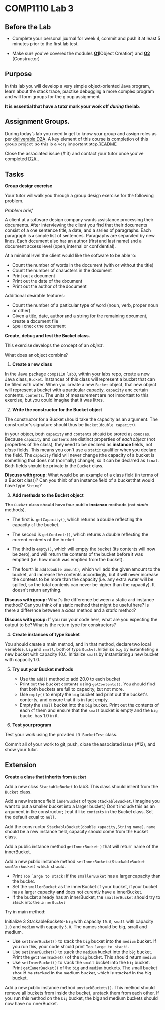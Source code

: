 # COMP1110 Lab 3

## Before the Lab

* Complete your personal journal for week 4, commit and push it at least 5 minutes prior to the first lab test.

* Make sure you've covered the modules [**O1**](https://cs.anu.edu.au/courses/comp1110/lectures/oo/#O1)(Object Creation) and [**O2**](https://cs.anu.edu.au/courses/comp1110/lectures/oo/#O2) (Constructor)

## Purpose

In this lab you will develop a very simple object-oriented Java
program, learn about the stack trace, practise debugging a more
complex program and will form groups for the group assignment.

**It is essential that have a tutor mark your work off *during* the lab**.

## Assignment Groups.

During today's lab you need to get to know your group and assign roles as per
[deliverable D2A](https://cs.anu.edu.au/courses/comp1110/assessments/deliverables/#D2A).
A key element of this course is completion of this group project, so
this is a very important step.[README]()

Close the associated issue (#13) and contact your tutor once you've completed
[D2A](https://cs.anu.edu.au/courses/comp1110/assessments/deliverables/#D2A)..

## Tasks

**Group design exercise**

Your tutor will walk you through a group design exercise for the following problem.

*Problem brief*

A client at a software design company wants assistance processing
their documents.  After interviewing the client you find that their
documents consist of a one sentence title, a date, and a series of
paragraphs.  Each paragraph is a simple list of sentences.  Paragraphs
are separated by new lines.  Each document also has an author (first
and last name) and a document access level (open, internal or
confidential).

 At a minimal level the client would like the software to be able to:
* Count the number of words in the document (with or without the
  title)
* Count the number of characters in the document
* Print out a document
* Print out the date of the document
* Print out the author of the document

Additional desirable features:
* Count the number of a particular type of word (noun, verb, proper
  noun or other) 
* Given a title, date, author and a string for the remaining document,
  create a document file
* Spell check the document 

**Create, debug and test the Bucket class.**

This exercise develops the concept of an *object*.

What does an object combine?

1.    **Create a new class**

In the Java package `comp1110.lab3`, within your labs repo, create a new
Java class, `Bucket`.  Instances of this class will represent a bucket
that can be filled with water.  When you create a new `Bucket` object, that new object will
represent a bucket with a particular capacity, `capacity` and certain contents, `contents`.
The units of measurement are not important to this exercise, but you could imagine
that it was litres.

2.    **Write the constructor for the Bucket object**

The constructor for a Bucket should take the capacity as an argument.   The constructor's
signature should thus be `Bucket(double capacity)`.

In your object, both `capacity`
and `contents` should be stored as `doubles`.  Because `capacity` and `contents` are distinct
properties of *each object* (not properties of the class), they need to be
declared as **instance** fields, not *class* fields.
This means you don't use a `static` qualifier when you declare the field.   The `capacity` field will never
change (the capacity of a bucket is something that does not (normally) change), so it
can be declared as `final`.   Both fields should be private to the `Bucket` class.

**Discuss with group**: What would be an example of a class field (in terms of a Bucket class)? Can you think of an instance field of a bucket that would have type `String`?

3.  **Add methods to the Bucket object**

The `Bucket` class should have four public **instance** methods (not *static* methods).

 * The first is` getCapacity()`, which returns a double reflecting the capacity of the bucket.

 * The second is `getContents()`, which returns a double reflecting the current contents of the bucket.

 * The third is `empty()`, which will empty the bucket (its contents will now be zero), and will
 return the contents of the bucket before it was emptied (i.e. how much was emptied from the bucket).

 * The fourth is `add(double amount)`, which will add the given amount to the bucket, and increase
 the contents accordingly, but it will never increase the contents to be more than the capacity
 (i.e. any extra water will be spilled, so the total contents can never be higher than the capacity).
 It doesn't return anything.

**Discuss with group:** What's the difference between a static and instance method?
    Can you think of a static method that might be useful here?
    Is there a difference between a *class* method and a *static* method?

**Discuss with group:** If you run your code here, what are you expecting the output to be? What is the return type for constructors?

4.   **Create instances of type Bucket**

You should create a main method, and in that method, declare two local variables:
`big` and `small`, both of type `Bucket`.   Initialize `big` by
instantiating a new bucket with capacity 10.0.   Initialize `small` by instantiating
a new bucket with capacity 1.0.

5.  **Try out your Bucket methods**

    * Use the `add()` method to add 20.0 to each bucket
    * Print out the bucket contents using `getContents()`.  You should find that both buckets are full to capacity, but not more.
    * Use `empty()` to empty the `big` bucket and  print out the bucket's contents, and ensure that it is in fact empty.
    * Empty the `small` bucket into the `big` bucket.  Print out the contents of each of them and ensure that the `small` bucket is empty
    and the `big` bucket has 1.0 in it.


6.   **Test your program**

Test your work using the provided `L3 BucketTest` class.

Commit all of your work to git, push, close the associated issue (#12), and show your tutor.


## Extension

**Create a class that inherits from `Bucket`**

Add a new class `StackableBucket` to lab3. This class should inherit from the `Bucket` class.

Add a new instance field `innerBucket` of type `StackableBucket`. (Imagine you want to put a smaller bucket into a larger bucket.) Don't include this as an argument in the constructor; treat it like `contents` in the Bucket class.
Set the default equal to `null`.


Add the constructor `StackableBucket(double capacity,String name)`.
`name` should be a new instance field, capacity should come from the Bucket class.


Add a public instance method `getInnerBucket()` that will return name of the innerBucket.

Add a new public instance method `setInnerBuckets(StackableBucket smallerBucket)` which should:
* Print `Too large to stack!` if the `smallerBucket` has a larger capacity than the bucket.
* Set the `smallerBucket` as the innerBucket of your bucket, if your bucket has a larger capacity **and** does not curently have a innerBucket.
* If the bucket already has an innerBucket, the `smallerBucket` should try to stack into the `innerBucket`.

Try in main method:

Initialize 3 StackableBuckets- `big` with capacity `10.0`, `small` with capacity `1.0` and `medium` with capacity `5.0`. The names should be big, small and medium.
* Use `setInnerBucket()` to stack the `big` bucket into the `medium` bucket. If you run this, your code should print `Too large to stack!`.
* Use `setInnerBucket()` to stack the `medium` bucket into the `big` bucket. Print the `getInnerBucket()` of the `big` bucket. This should return `medium`
* Use `setInnerBucket()` to stack the `small` bucket into the `big` bucket. Print `getInnerBucket()` of the `big` and `medium` buckets. The small bucket should be stacked in the medium bucket, which is stacked in the big bucket.


Add a new public instance method `unstackBuckets()`. This method should remove all buckets from inside the bucket, unstack them from each other.
If you run this method on the `big` bucket, the big and medium buckets should now have no innerBucket.
